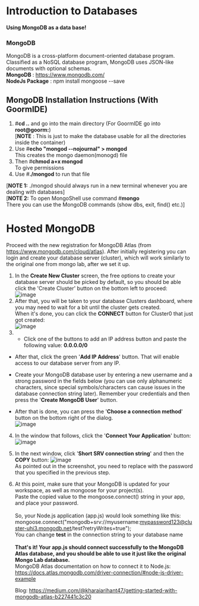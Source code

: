 # Introduction to Databases
**Using MongoDB as a data base!**
      
### MongoDB
MongoDB is a cross-platform document-oriented database program. Classified as a NoSQL database program, MongoDB uses JSON-like documents with optional schemas.    
**MongoDB** : https://www.mongodb.com/      
**NodeJs Package** : npm install mongoose --save
## MongoDB Installation Instructions (With GoormIDE)
1. #**cd ..** and go into the main directory (For GoormIDE go into **root@goorm:**)        
[**NOTE** : This is just to make the database usable for all the directories inside the container)      
2. Use #**echo "mongod --nojournal" > mongod**     
This creates the mongo daemon(monogd) file     
3. Then #**chmod a+x mongod**     
To give permissions     
4. Use #**./mongod** to run that file    
      
[**NOTE 1:** ./mongod should always run in a new terminal whenever you are dealing with databases]    
[**NOTE 2:** To open MongoShell use command #**mongo**    
There you can use the MongoDB commands (show dbs, exit, find() etc.)]

# Hosted MongoDB
Proceed with the new registration for MongoDB Atlas (from  https://www.mongodb.com/cloud/atlas). After initially registering you can login and create your database server (cluster), which will work similarly to the original one from mongo lab, after we set it up.        
1) In the **Create New Cluster** screen, the free options to create your database server should be picked by default, so you should be able click the 'Create Cluster' button on the bottom left to proceed:           
![image](https://user-images.githubusercontent.com/55139904/92408499-46c73600-f15b-11ea-81b3-e16784ac0235.png)
2) After that, you will be taken to your database Clusters dashboard, where you may need to wait for a bit until the cluster gets created.       
When it's done, you can click the **CONNECT** button for Cluster0 that just got created:             
![image](https://user-images.githubusercontent.com/55139904/92408877-6874ed00-f15c-11ea-93ff-05268ed48f9c.png)
3) - Click one of the buttons to add an IP address button and paste the following value: **0.0.0.0/0**    
      
- After that, click the green '**Add IP Address**' button. That will enable access to our database server from any IP.           
        
- Create your MongoDB database user by entering a new username and a strong password in the fields below (you can use only alphanumeric characters, since special symbols/characters can cause issues in the database connection string later). Remember your credentials and then press the '**Create MongoDB User**' button.         

- After that is done, you can press the '**Choose a connection method**' button on the bottom right of the dialog.                      
![image](https://user-images.githubusercontent.com/55139904/92409209-695a4e80-f15d-11ea-8f40-9375db51a1f0.png)
4) In the window that follows, click the '**Connect Your Application**' button:             
![image](https://user-images.githubusercontent.com/55139904/92409266-a0c8fb00-f15d-11ea-849d-8a57f23486b6.png)
5) In the next window, click '**Short SRV connection string**' and then the **COPY** button:
![image](https://user-images.githubusercontent.com/55139904/92409526-90fde680-f15e-11ea-9669-868034e15ac5.png)                      
As pointed out in the screenshot, you need to replace <PASSWORD> with the password that you specified in the previous step.            
6) At this point, make sure that your MongoDB is updated for your workspace, as well as mongoose for your project(s).               
Paste the copied value to the mongoose.connect() string in your app, and place your password.        
      <br>
      So, your Node.js application (app.js) would look something like this:
      mongoose.connect("mongodb+srv://myusername:mypassword123@cluster-uhi3.mongodb.net/test?retryWrites=true");     
You can change **test** in the connection string to your database name    
      <br>
**That's it! Your app.js should connect successfully to the MongoDB Atlas database, and you should be able to use it just like the original Mongo Lab database.**      
  MongoDB Atlas documentation on how to connect it to Node.js: https://docs.atlas.mongodb.com/driver-connection/#node-js-driver-example
      
     Blog: https://medium.com/@kharaiarihant47/getting-started-with-mongodb-atlas-b227441c3c20
  









